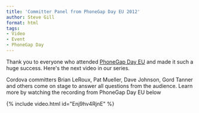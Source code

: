 ```yaml
---
title: 'Committer Panel from PhoneGap Day EU 2012'
author: Steve Gill
format: html
tags:
- Video
- Event
- PhoneGap Day
---
```


Thank you to everyone who attended [PhoneGap Day EU](http://pgday.phonegap.com/eu2012/) and made it such a huge success. Here's the next video in our series.

Cordova committers Brian LeRoux, Pat Mueller, Dave Johnson, Gord Tanner and others come on stage to answer all questions from the audience. Learn more by watching the recording from PhoneGap Day EU below

{% include video.html id="Enj9hv4RjnE" %}
